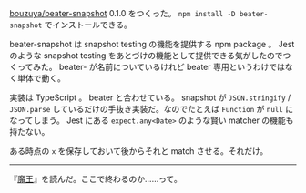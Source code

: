 [bouzuya/beater-snapshot][] 0.1.0 をつくった。 `npm install -D beater-snapshot` でインストールできる。

beater-snapshot は snapshot testing の機能を提供する npm package 。 Jest のような snapshot testing をあとづけの機能として提供できる気がしたのでつくってみた。 beater- が名前についているけれど beater 専用というわけではなく単体で動く。

実装は TypeScript 。 beater と合わせている。 snapshot が `JSON.stringify` / `JSON.parse` しているだけの手抜き実装だ。なのでたとえば `Function` が `null` になってしまう。 Jest にある `expect.any<Date>` のような賢い matcher の機能も持たない。

ある時点の `x` を保存しておいて後からそれと match させる。それだけ。

---

『[魔王][asin:4062761424]』を読んだ。ここで終わるのか……って。

[bouzuya/beater-snapshot]: https://github.com/bouzuya/beater-snapshot
[asin:4062761424]: https://www.amazon.co.jp/dp/4062761424/
